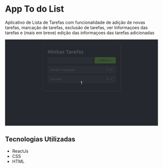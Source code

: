 # App To do List

Aplicativo de Lista de Tarefas com funcionalidade de adição de novas tarefas, marcação de tarefas, exclusão de tarefas, ver Informaçoes das tarefas e (mais em breve) edição das informaçoes das tarefas adicionadas

<p>
  <img src="/assets/ForReadme/app.gif"/>
</p>

## Tecnologias Utilizadas
+ ReactJs
+ CSS
+ HTML
